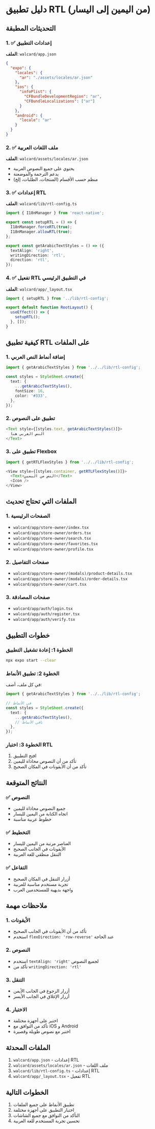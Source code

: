 # دليل تطبيق RTL (من اليمين إلى اليسار)

## التحديثات المطبقة

### 1. ✅ إعدادات التطبيق
**الملف**: `walcard/app.json`
```json
{
  "expo": {
    "locales": {
      "ar": "./assets/locales/ar.json"
    },
    "ios": {
      "infoPlist": {
        "CFBundleDevelopmentRegion": "ar",
        "CFBundleLocalizations": ["ar"]
      }
    },
    "android": {
      "locale": "ar"
    }
  }
}
```

### 2. ✅ ملف اللغات العربية
**الملف**: `walcard/assets/locales/ar.json`
- يحتوي على جميع النصوص العربية
- يدعم الترجمة والموضعنة
- منظم حسب الأقسام (المنتجات، الطلبات، إلخ)

### 3. ✅ إعدادات RTL
**الملف**: `walcard/lib/rtl-config.ts`
```typescript
import { I18nManager } from 'react-native';

export const setupRTL = () => {
  I18nManager.forceRTL(true);
  I18nManager.allowRTL(true);
};

export const getArabicTextStyles = () => ({
  textAlign: 'right',
  writingDirection: 'rtl',
  direction: 'rtl',
});
```

### 4. ✅ تفعيل RTL في التطبيق الرئيسي
**الملف**: `walcard/app/_layout.tsx`
```typescript
import { setupRTL } from '../lib/rtl-config';

export default function RootLayout() {
  useEffect(() => {
    setupRTL();
  }, []);
}
```

## كيفية تطبيق RTL على الملفات

### 1. إضافة أنماط النص العربي
```typescript
import { getArabicTextStyles } from '../../lib/rtl-config';

const styles = StyleSheet.create({
  text: {
    ...getArabicTextStyles(),
    fontSize: 16,
    color: '#333',
  },
});
```

### 2. تطبيق على النصوص
```typescript
<Text style={[styles.text, getArabicTextStyles()]}>
  النص العربي هنا
</Text>
```

### 3. تطبيق على Flexbox
```typescript
import { getRTLFlexStyles } from '../../lib/rtl-config';

<View style={[styles.container, getRTLFlexStyles()]}>
  <Text>النص من اليمين</Text>
  <Icon />
</View>
```

## الملفات التي تحتاج تحديث

### 1. الصفحات الرئيسية
- `walcard/app/store-owner/index.tsx`
- `walcard/app/store-owner/orders.tsx`
- `walcard/app/store-owner/search.tsx`
- `walcard/app/store-owner/favorites.tsx`
- `walcard/app/store-owner/profile.tsx`

### 2. صفحات التفاصيل
- `walcard/app/store-owner/(modals)/product-details.tsx`
- `walcard/app/store-owner/(modals)/order-details.tsx`
- `walcard/app/store-owner/cart.tsx`

### 3. صفحات المصادقة
- `walcard/app/auth/login.tsx`
- `walcard/app/auth/register.tsx`
- `walcard/app/auth/verify.tsx`

## خطوات التطبيق

### الخطوة 1: إعادة تشغيل التطبيق
```bash
npx expo start --clear
```

### الخطوة 2: تطبيق الأنماط
في كل ملف، أضف:
```typescript
import { getArabicTextStyles } from '../../lib/rtl-config';

// في الأنماط
const styles = StyleSheet.create({
  text: {
    ...getArabicTextStyles(),
    // باقي الأنماط
  },
});
```

### الخطوة 3: اختبار RTL
1. افتح التطبيق
2. تأكد من أن النصوص محاذاة لليمين
3. تأكد من أن الأيقونات في المكان الصحيح

## النتائج المتوقعة

### ✅ النصوص
- جميع النصوص محاذاة لليمين
- اتجاه الكتابة من اليمين لليسار
- خطوط عربية مناسبة

### ✅ التخطيط
- العناصر مرتبة من اليمين لليسار
- الأيقونات في الجانب الصحيح
- التنقل منطقي للغة العربية

### ✅ التفاعل
- أزرار التنقل في المكان الصحيح
- تجربة مستخدم مناسبة للعربية
- واجهة بديهية للمستخدمين العرب

## ملاحظات مهمة

### 1. الأيقونات
- تأكد من أن الأيقونات في الجانب الصحيح
- استخدم `flexDirection: 'row-reverse'` عند الحاجة

### 2. النصوص
- استخدم `textAlign: 'right'` لجميع النصوص
- تأكد من `writingDirection: 'rtl'`

### 3. التنقل
- أزرار الرجوع في الجانب الأيمن
- أزرار الإغلاق في الجانب الأيسر

### 4. الاختبار
- اختبر على أجهزة مختلفة
- تأكد من التوافق مع iOS و Android
- اختبر مع نصوص طويلة وقصيرة

## الملفات المحدثة

1. `walcard/app.json` - إعدادات RTL
2. `walcard/assets/locales/ar.json` - ملف اللغات
3. `walcard/lib/rtl-config.ts` - إعدادات RTL
4. `walcard/app/_layout.tsx` - تفعيل RTL

## الخطوات التالية

1. تطبيق الأنماط على جميع الملفات
2. اختبار التطبيق على أجهزة مختلفة
3. التأكد من التوافق مع جميع الشاشات
4. تحسين تجربة المستخدم للغة العربية 